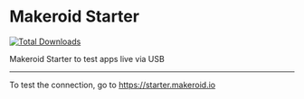 # Makeroid Starter
[![Total Downloads](https://img.shields.io/github/downloads/Makeroid/Starter/total.svg)]()

Makeroid Starter to test apps live via USB
___

To test the connection, go to https://starter.makeroid.io
